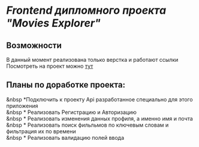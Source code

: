 ***Frontend дипломного проекта "Movies Explorer"***
===================================================

## Возможности <br>
В данный момент реализована только верстка и работают ссылки<br>
Посмотреть на проект можно [тут](https://searchfilms.nomoredomains.rocks)  

## Планы по доработке проекта:<br>
&nbsp *Подключить к проекту Api разработанное специально для этого приложения<br>
&nbsp * Реализовать Регистрацию и Авторизацию<br>
&nbsp * Реализовать изменения данных профиля, а именно имя и почта<br>
&nbsp * Реализовать поиск фильльмов по ключевым словам и фильтрация их по времени<br>
&nbsp * Реализовать валидацию полей ввода<br>

